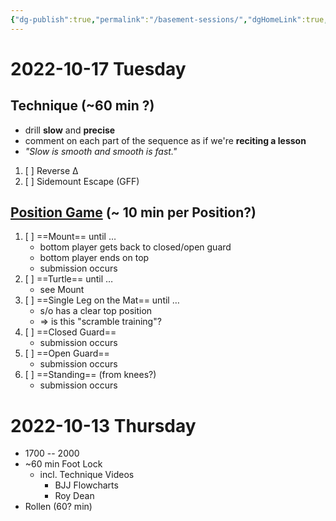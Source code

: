 ```yaml
---
{"dg-publish":true,"permalink":"/basement-sessions/","dgHomeLink":true,"dgPassFrontmatter":false,"dgShowBacklinks":false,"dgShowLocalGraph":false,"dgShowInlineTitle":false}
---
```



# 2022-10-17 Tuesday

## Technique (~60 min ?)

- drill **slow** and **precise**
- comment on each part of the sequence as if we're **reciting a lesson**
- *"Slow is smooth and smooth is fast."*

1. [ ] Reverse Δ
2. [ ] Sidemount Escape (GFF)

<style>
.container {font-family: sans-serif; text-align: center;}
.button-wrapper button {z-index: 1;height: 40px; width: 100px; margin: 10px;padding: 5px;}
.excalidraw .App-menu_top .buttonList { display: flex;}
.excalidraw-wrapper { height: 800px; margin: 50px; position: relative;}
:root[dir="ltr"] .excalidraw .layer-ui__wrapper .zen-mode-transition.App-menu_bottom--transition-left {transform: none;}
</style><script src="https://unpkg.com/react@17/umd/react.production.min.js"></script><script src="https://unpkg.com/react-dom@17/umd/react-dom.production.min.js"></script><script type="text/javascript" src="https://unpkg.com/@excalidraw/excalidraw@0.12.0/dist/excalidraw.production.min.js"></script><div id="Drawing_2022-10-17_1736.44.excalidraw.md1"></div><script>(function(){const InitialData={"type":"excalidraw","version":2,"source":"https://excalidraw.com","elements":[{"id":"Rr8az4a24l8WS5hJ4mxkr","type":"rectangle","x":-190,"y":-355.5,"width":138,"height":45,"angle":0,"strokeColor":"#000000","backgroundColor":"transparent","fillStyle":"hachure","strokeWidth":1,"strokeStyle":"solid","roughness":1,"opacity":100,"groupIds":[],"strokeSharpness":"sharp","seed":382402137,"version":149,"versionNonce":650804535,"isDeleted":false,"boundElements":[{"type":"text","id":"D9gZ0l7Q"},{"id":"GG0reWbdsFKqpSCUTw5mG","type":"arrow"}],"updated":1666021066798,"link":null,"locked":false},{"id":"D9gZ0l7Q","type":"text","x":-169.5,"y":-345.5,"width":97,"height":25,"angle":0,"strokeColor":"#000000","backgroundColor":"transparent","fillStyle":"hachure","strokeWidth":1,"strokeStyle":"solid","roughness":1,"opacity":100,"groupIds":[],"strokeSharpness":"sharp","seed":249237753,"version":159,"versionNonce":1594906041,"isDeleted":false,"boundElements":null,"updated":1666021066798,"link":null,"locked":false,"text":"Sidemount","rawText":"Sidemount","fontSize":20,"fontFamily":1,"textAlign":"center","verticalAlign":"middle","baseline":18,"containerId":"Rr8az4a24l8WS5hJ4mxkr","originalText":"Sidemount"},{"type":"rectangle","version":62,"versionNonce":30357145,"isDeleted":false,"id":"sC7yt79-_-4ZKz1QqO7MT","fillStyle":"hachure","strokeWidth":1,"strokeStyle":"solid","roughness":1,"opacity":100,"angle":0,"x":-149,"y":-266,"strokeColor":"#000000","backgroundColor":"transparent","width":138,"height":45,"seed":544730905,"groupIds":[],"strokeSharpness":"sharp","boundElements":[{"id":"LkhytVKV","type":"text"},{"id":"GG0reWbdsFKqpSCUTw5mG","type":"arrow"},{"id":"rOo9Qr06XdmwcTLbhxh2l","type":"arrow"}],"updated":1666021066798,"link":null,"locked":false},{"type":"text","version":80,"versionNonce":785898359,"isDeleted":false,"id":"LkhytVKV","fillStyle":"hachure","strokeWidth":1,"strokeStyle":"solid","roughness":1,"opacity":100,"angle":0,"x":-135,"y":-256,"strokeColor":"#000000","backgroundColor":"transparent","width":110,"height":25,"seed":915729143,"groupIds":[],"strokeSharpness":"sharp","boundElements":[],"updated":1666021066798,"link":null,"locked":false,"fontSize":20,"fontFamily":1,"text":"Half-Guard","rawText":"Half-Guard","baseline":18,"textAlign":"center","verticalAlign":"middle","containerId":"sC7yt79-_-4ZKz1QqO7MT","originalText":"Half-Guard"},{"type":"rectangle","version":115,"versionNonce":421733465,"isDeleted":false,"id":"VzsFHWPnqV8_0YXyBjh3T","fillStyle":"hachure","strokeWidth":1,"strokeStyle":"solid","roughness":1,"opacity":100,"angle":0,"x":-71,"y":-175,"strokeColor":"#000000","backgroundColor":"transparent","width":138,"height":60,"seed":1632525049,"groupIds":[],"strokeSharpness":"sharp","boundElements":[{"id":"mzSI9Tze","type":"text"},{"id":"rOo9Qr06XdmwcTLbhxh2l","type":"arrow"}],"updated":1666021066798,"link":null,"locked":false},{"type":"text","version":137,"versionNonce":1498589623,"isDeleted":false,"id":"mzSI9Tze","fillStyle":"hachure","strokeWidth":1,"strokeStyle":"solid","roughness":1,"opacity":100,"angle":0,"x":-38.5,"y":-170,"strokeColor":"#000000","backgroundColor":"transparent","width":73,"height":50,"seed":1704176919,"groupIds":[],"strokeSharpness":"sharp","boundElements":[],"updated":1666021066798,"link":null,"locked":false,"fontSize":20,"fontFamily":1,"text":"Closed \nGuard","rawText":"Closed Guard","baseline":43,"textAlign":"center","verticalAlign":"middle","containerId":"VzsFHWPnqV8_0YXyBjh3T","originalText":"Closed Guard"},{"id":"GG0reWbdsFKqpSCUTw5mG","type":"arrow","x":-115.70287949632149,"y":-299.5,"width":33.74009209085217,"height":25,"angle":0,"strokeColor":"#000000","backgroundColor":"transparent","fillStyle":"hachure","strokeWidth":1,"strokeStyle":"solid","roughness":1,"opacity":100,"groupIds":[],"strokeSharpness":"round","seed":844824439,"version":298,"versionNonce":1042085625,"isDeleted":false,"boundElements":null,"updated":1666021067116,"link":null,"locked":false,"points":[[0,0],[33.74009209085217,25]],"lastCommittedPoint":null,"startBinding":{"elementId":"Rr8az4a24l8WS5hJ4mxkr","focus":0.40169242603189576,"gap":11},"endBinding":{"elementId":"sC7yt79-_-4ZKz1QqO7MT","focus":0.40129313374095155,"gap":8.5},"startArrowhead":null,"endArrowhead":"arrow"},{"id":"rOo9Qr06XdmwcTLbhxh2l","type":"arrow","x":-68.22338650689406,"y":-210.5,"width":49.947301029337794,"height":30.999999999999993,"angle":0,"strokeColor":"#000000","backgroundColor":"transparent","fillStyle":"hachure","strokeWidth":1,"strokeStyle":"solid","roughness":1,"opacity":100,"groupIds":[],"strokeSharpness":"round","seed":1864715607,"version":214,"versionNonce":825602009,"isDeleted":false,"boundElements":null,"updated":1666021067116,"link":null,"locked":false,"points":[[0,0],[49.947301029337794,30.999999999999993]],"lastCommittedPoint":null,"startBinding":{"elementId":"sC7yt79-_-4ZKz1QqO7MT","focus":0.39327580678966195,"gap":10.5},"endBinding":{"elementId":"VzsFHWPnqV8_0YXyBjh3T","focus":0.335024154589372,"gap":4.5},"startArrowhead":null,"endArrowhead":"arrow"},{"id":"DxgprohcmDLnIKQG9rdhz","type":"arrow","x":-33,"y":-235.5,"width":58,"height":140,"angle":0,"strokeColor":"#000000","backgroundColor":"transparent","fillStyle":"hachure","strokeWidth":1,"strokeStyle":"solid","roughness":1,"opacity":100,"groupIds":[],"strokeSharpness":"round","seed":1662666905,"version":97,"versionNonce":1836307097,"isDeleted":true,"boundElements":null,"updated":1666021049473,"link":null,"locked":false,"points":[[0,0],[58,140]],"lastCommittedPoint":null,"startBinding":null,"endBinding":null,"startArrowhead":null,"endArrowhead":"arrow"}],"appState":{"theme":"light","viewBackgroundColor":"#ffffff","currentItemStrokeColor":"#000000","currentItemBackgroundColor":"transparent","currentItemFillStyle":"hachure","currentItemStrokeWidth":1,"currentItemStrokeStyle":"solid","currentItemRoughness":1,"currentItemOpacity":100,"currentItemFontFamily":1,"currentItemFontSize":20,"currentItemTextAlign":"left","currentItemStrokeSharpness":"sharp","currentItemStartArrowhead":null,"currentItemEndArrowhead":"arrow","currentItemLinearStrokeSharpness":"round","gridSize":null,"colorPalette":{}},"files":{}};InitialData.scrollToContent=true;App=()=>{const e=React.useRef(null),t=React.useRef(null),[n,i]=React.useState({width:void 0,height:void 0});return React.useEffect(()=>{i({width:t.current.getBoundingClientRect().width,height:t.current.getBoundingClientRect().height});const e=()=>{i({width:t.current.getBoundingClientRect().width,height:t.current.getBoundingClientRect().height})};return window.addEventListener("resize",e),()=>window.removeEventListener("resize",e)},[t]),React.createElement(React.Fragment,null,React.createElement("div",{className:"excalidraw-wrapper",ref:t},React.createElement(ExcalidrawLib.Excalidraw,{ref:e,width:n.width,height:n.height,initialData:InitialData,viewModeEnabled:!0,zenModeEnabled:!0,gridModeEnabled:!1})))},excalidrawWrapper=document.getElementById("Drawing_2022-10-17_1736.44.excalidraw.md1");ReactDOM.render(React.createElement(App),excalidrawWrapper);})();</script>

## [Position Game](https://www.bjjflowcharts.com/blogs/academy/train-like-the-death-squad) (~ 10 min per Position?)

1. [ ] ==Mount== until …
	- bottom player gets back to closed/open guard
	- bottom player ends on top
	- submission occurs
3. [ ] ==Turtle== until …
	- see Mount
4. [ ] ==Single Leg on the Mat== until …
	- s/o has a clear top position
	- => is this "scramble training"?
5. [ ] ==Closed Guard==
	- submission occurs
6. [ ] ==Open Guard==
	- submission occurs
7. [ ] ==Standing== (from knees?)
	- submission occurs

# 2022-10-13 Thursday

- 1700 -- 2000
- ~60 min Foot Lock
	- incl. Technique Videos
		- BJJ Flowcharts
		- Roy Dean
- Rollen (60? min)